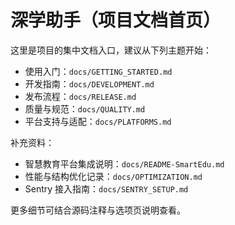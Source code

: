 # 深学助手（项目文档首页）

这里是项目的集中文档入口，建议从下列主题开始：

- 使用入门：`docs/GETTING_STARTED.md`
- 开发指南：`docs/DEVELOPMENT.md`
- 发布流程：`docs/RELEASE.md`
- 质量与规范：`docs/QUALITY.md`
- 平台支持与适配：`docs/PLATFORMS.md`

补充资料：
- 智慧教育平台集成说明：`docs/README-SmartEdu.md`
- 性能与结构优化记录：`docs/OPTIMIZATION.md`
- Sentry 接入指南：`docs/SENTRY_SETUP.md`

更多细节可结合源码注释与选项页说明查看。
